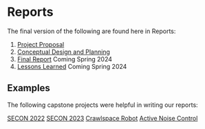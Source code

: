 # Reports

The final version of the following are found here in Reports:

1. [Project Proposal](https://github.com/lchapman42/Control-Sensing-Wireless-Charging-Robot/blob/main/Reports/Project%20Proposal/Project%20Proposal%20Revised.pdf)
2. [Conceptual Design and Planning](https://github.com/lchapman42/Control-Sensing-Wireless-Charging-Robot/blob/main/Reports/Conceptual%20Design/Conceptual%20Design%20and%20Planning%20V2.pdf)
3. [Final Report]() Coming Spring 2024
4. [Lessons Learned]() Coming Spring 2024


## Examples

The following capstone projects were helpful in writing our reports:

[SECON 2022](https://github.com/TnTech-ECE/Spring2022-SECON2022)
[SECON 2023](https://github.com/TnTech-ECE/Spring2023-SECONRobot)
[Crawlspace Robot](https://github.com/TnTech-ECE/Fall-2023-2.0-Autonomous-Crawlspace-Inspection-Robot)
[Active Noise Control](https://github.com/CarsonDPope/Active-Noise-Control-With-Wall-Transmission-Detection)
